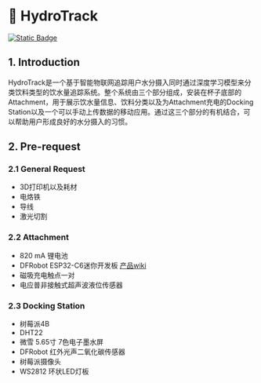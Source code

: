 # :cup_with_straw: HydroTrack

[![Static Badge](https://img.shields.io/badge/Chinese_Readme-477CB3)](https://github.com/Ereshkigallll/CE_Dissertation/blob/main/README_CN.mds)


## 1. Introduction

HydroTrack是一个基于智能物联网追踪用户水分摄入同时通过深度学习模型来分类饮料类型的饮水量追踪系统。整个系统由三个部分组成，安装在杯子底部的Attachment，用于展示饮水量信息、饮料分类以及为Attachment充电的Docking Station以及一个可以手动上传数据的移动应用。通过这三个部分的有机结合，可以帮助用户形成良好的水分摄入的习惯。

## 2. Pre-request

### 2.1 General Request

- 3D打印机以及耗材
- 电烙铁
- 导线
- 激光切割

### 2.2 Attachment
- 820 mA 锂电池
- DFRobot ESP32-C6迷你开发板 [产品wiki](https://wiki.dfrobot.com/SKU_DFR1117_Beetle_ESP32_C6)
- 磁吸充电触点一对
- 电应普非接触式超声波液位传感器

### 2.3 Docking Station
- 树莓派4B
- DHT22
- 微雪 5.65寸 7色电子墨水屏
- DFRobot 红外光声二氧化碳传感器
- 树莓派摄像头
- WS2812 环状LED灯板